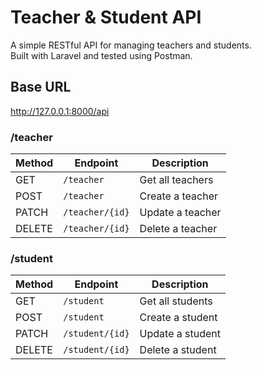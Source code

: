 # Teacher & Student API

A simple RESTful API for managing teachers and students.  
Built with Laravel and tested using Postman.

## Base URL

http://127.0.0.1:8000/api

### /teacher

| Method | Endpoint        | Description      |
| ------ | --------------- | ---------------- |
| GET    | `/teacher`      | Get all teachers |
| POST   | `/teacher`      | Create a teacher |
| PATCH  | `/teacher/{id}` | Update a teacher |
| DELETE | `/teacher/{id}` | Delete a teacher |

### /student

| Method | Endpoint        | Description      |
| ------ | --------------- | ---------------- |
| GET    | `/student`      | Get all students |
| POST   | `/student`      | Create a student |
| PATCH  | `/student/{id}` | Update a student |
| DELETE | `/student/{id}` | Delete a student |
